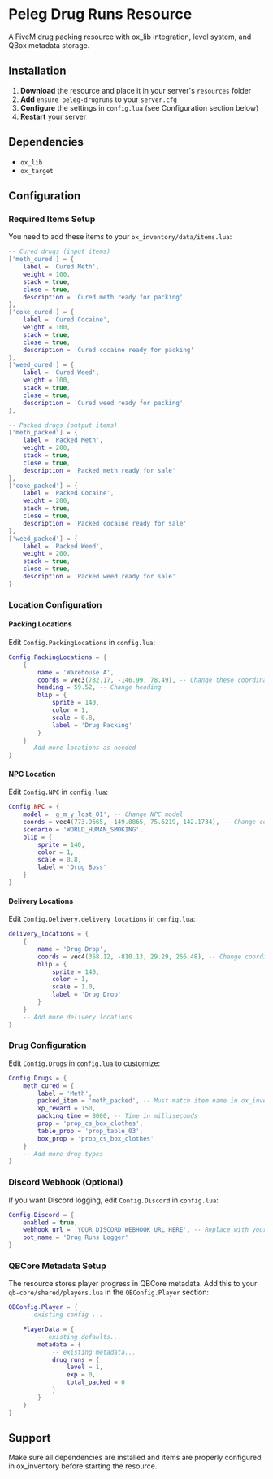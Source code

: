# Peleg Drug Runs Resource

A FiveM drug packing resource with ox_lib integration, level system, and QBox metadata storage.

## Installation

1. **Download** the resource and place it in your server's `resources` folder
2. **Add** `ensure peleg-drugruns` to your `server.cfg`
3. **Configure** the settings in `config.lua` (see Configuration section below)
4. **Restart** your server

## Dependencies

- `ox_lib`
- `ox_target` 

## Configuration

### Required Items Setup

You need to add these items to your `ox_inventory/data/items.lua`:

```lua
-- Cured drugs (input items)
['meth_cured'] = {
    label = 'Cured Meth',
    weight = 100,
    stack = true,
    close = true,
    description = 'Cured meth ready for packing'
},
['coke_cured'] = {
    label = 'Cured Cocaine', 
    weight = 100,
    stack = true,
    close = true,
    description = 'Cured cocaine ready for packing'
},
['weed_cured'] = {
    label = 'Cured Weed',
    weight = 100,
    stack = true,
    close = true,
    description = 'Cured weed ready for packing'
},

-- Packed drugs (output items)
['meth_packed'] = {
    label = 'Packed Meth',
    weight = 200,
    stack = true,
    close = true,
    description = 'Packed meth ready for sale'
},
['coke_packed'] = {
    label = 'Packed Cocaine',
    weight = 200,
    stack = true,
    close = true,
    description = 'Packed cocaine ready for sale'
},
['weed_packed'] = {
    label = 'Packed Weed',
    weight = 200,
    stack = true,
    close = true,
    description = 'Packed weed ready for sale'
}
```

### Location Configuration

#### Packing Locations
Edit `Config.PackingLocations` in `config.lua`:

```lua
Config.PackingLocations = {
    {
        name = 'Warehouse A',
        coords = vec3(782.17, -146.99, 78.49), -- Change these coordinates
        heading = 59.52, -- Change heading
        blip = {
            sprite = 140,
            color = 1,
            scale = 0.8,
            label = 'Drug Packing'
        }
    }
    -- Add more locations as needed
}
```

#### NPC Location
Edit `Config.NPC` in `config.lua`:

```lua
Config.NPC = {
    model = 'g_m_y_lost_01', -- Change NPC model
    coords = vec4(773.9665, -149.8865, 75.6219, 142.1734), -- Change coordinates and heading
    scenario = 'WORLD_HUMAN_SMOKING',
    blip = {
        sprite = 140,
        color = 1,
        scale = 0.8,
        label = 'Drug Boss'
    }
}
```

#### Delivery Locations
Edit `Config.Delivery.delivery_locations` in `config.lua`:

```lua
delivery_locations = {
    {
        name = 'Drug Drop',
        coords = vec4(358.12, -810.13, 29.29, 266.48), -- Change coordinates and heading
        blip = {
            sprite = 140,
            color = 1,
            scale = 1.0,
            label = 'Drug Drop'
        }
    }
    -- Add more delivery locations
}
```

### Drug Configuration

Edit `Config.Drugs` in `config.lua` to customize:

```lua
Config.Drugs = {
    meth_cured = {
        label = 'Meth',
        packed_item = 'meth_packed', -- Must match item name in ox_inventory
        xp_reward = 150,
        packing_time = 8000, -- Time in milliseconds
        prop = 'prop_cs_box_clothes',
        table_prop = 'prop_table_03',
        box_prop = 'prop_cs_box_clothes'
    }
    -- Add more drug types
}
```

### Discord Webhook (Optional)

If you want Discord logging, edit `Config.Discord` in `config.lua`:

```lua
Config.Discord = {
    enabled = true,
    webhook_url = 'YOUR_DISCORD_WEBHOOK_URL_HERE', -- Replace with your webhook
    bot_name = 'Drug Runs Logger'
}
```

### QBCore Metadata Setup

The resource stores player progress in QBCore metadata. Add this to your `qb-core/shared/players.lua` in the `QBConfig.Player` section:

```lua
QBConfig.Player = {
    -- existing config ...

    PlayerData = {
        -- existing defaults...
        metadata = {
            -- existing metadata...
            drug_runs = {
                level = 1,
                exp = 0,
                total_packed = 0
            }
        }
    }
}

```

## Support

Make sure all dependencies are installed and items are properly configured in ox_inventory before starting the resource. 
